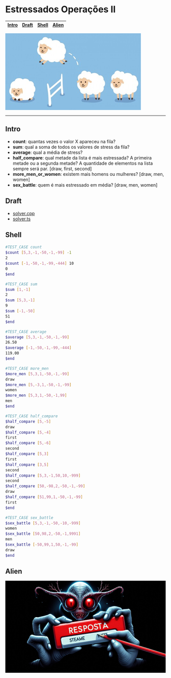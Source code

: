 # Estressados Operações II

<!-- toch -->
[Intro](#intro) | [Draft](#draft) | [Shell](#shell) | [Alien](#alien)
-- | -- | -- | --
<!-- toch -->

![cover](cover.jpg)

***

## Intro

- **count**: quantas vezes o valor X apareceu na fila?
- **sum**: qual a soma de todos os valores de stress da fila?
- **average**: qual a média de stress?
- **half_compare**: qual metade da lista é mais estressada? A primeira metade ou a segunda metade? A quantidade de elementos na lista sempre será par. \[draw, first, second]
- **more_men_or_women**: existem mais homens ou mulheres? \[draw, men, women]
- **sex_battle**: quem é mais estressado em média? \[draw, men, women]

## Draft

- [solver.cpp](.cache/draft.cpp)
- [solver.ts](.cache/draft.ts)

## Shell

```sh
#TEST_CASE count
$count [5,3,-1,-50,-1,-99] -1
2
$count [-1,-50,-1,-99,-444] 10
0
$end
```

```sh
#TEST_CASE sum
$sum [1,-1]
2
$sum [5,3,-1]
9
$sum [-1,-50]
51
$end
```

```sh
#TEST_CASE average
$average [5,3,-1,-50,-1,-99]
26.50
$average [-1,-50,-1,-99,-444]
119.00
$end
```

```sh
#TEST_CASE more_men
$more_men [5,3,1,-50,-1,-99]
draw
$more_men [5,-3,1,-50,-1,-99]
women
$more_men [5,3,1,-50,-1,99]
men
$end
```

```sh
#TEST_CASE half_compare
$half_compare [5,-5]
draw
$half_compare [5,-4]
first
$half_compare [5,-6]
second
$half_compare [5,3]
first
$half_compare [3,5]
second
$half_compare [5,3,-1,50,10,-999]
second
$half_compare [50,-98,2,-50,-1,-99]
draw
$half_compare [51,99,1,-50,-1,-99]
first
$end
```

```sh
#TEST_CASE sex_battle
$sex_battle [5,3,-1,-50,-10,-999]
women
$sex_battle [50,98,2,-50,-1,9991]
men
$sex_battle [-50,99,1,50,-1,-99]
draw
$end
```

## Alien

[![_](../../wiki/images/alien4.jpg)](https://www.youtube.com/watch?v=yEks2RnwgeA)
